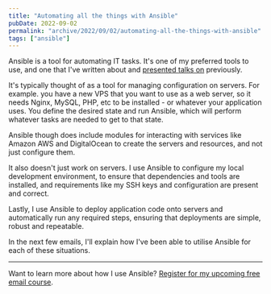 ```yaml
---
title: "Automating all the things with Ansible"
pubDate: 2022-09-02
permalink: "archive/2022/09/02/automating-all-the-things-with-ansible"
tags: ["ansible"]
---
```


Ansible is a tool for automating IT tasks. It's one of my preferred tools to use, and one that I've written about and [presented talks on]({{site.url}}/talks/deploying-php-ansible-ansistrano) previously.

It's typically thought of as a tool for managing configuration on servers. For example. you have a new VPS that you want to use as a web server, so it needs Nginx, MySQL, PHP, etc to be installed - or whatever your application uses. You define the desired state and run Ansible, which will perform whatever tasks are needed to get to that state.

Ansible though does include modules for interacting with services like Amazon AWS and DigitalOcean to create the servers and resources, and not just configure them.

It also doesn't just work on servers. I use Ansible to configure my local development environment, to ensure that dependencies and tools are installed, and requirements like my SSH keys and configuration are present and correct.

Lastly, I use Ansible to deploy application code onto servers and automatically run any required steps, ensuring that deployments are simple, robust and repeatable.

In the next few emails, I'll explain how I've been able to utilise Ansible for each of these situations.

---

Want to learn more about how I use Ansible? [Register for my upcoming free email course]({{site.url}}/ansible-course).
